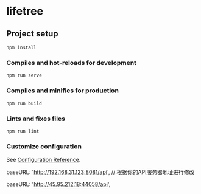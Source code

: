 # lifetree

## Project setup
```
npm install
```

### Compiles and hot-reloads for development
```
npm run serve
```

### Compiles and minifies for production
```
npm run build
```

### Lints and fixes files
```
npm run lint
```

### Customize configuration
See [Configuration Reference](https://cli.vuejs.org/config/).


baseURL: 'http://192.168.31.123:8081/api', // 根据你的API服务器地址进行修改


baseURL: 'http://45.95.212.18:44058/api',
